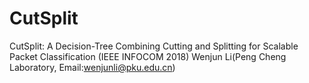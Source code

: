 # CutSplit
CutSplit: A Decision-Tree Combining Cutting and Splitting for Scalable Packet Classification (IEEE INFOCOM 2018)
Wenjun Li(Peng Cheng Laboratory, Email:wenjunli@pku.edu.cn)	
